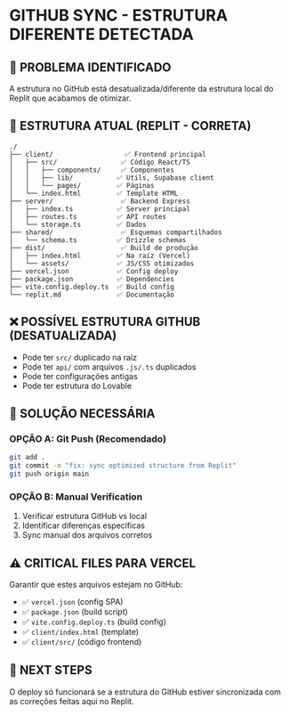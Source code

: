 # GITHUB SYNC - ESTRUTURA DIFERENTE DETECTADA

## 🚨 PROBLEMA IDENTIFICADO

A estrutura no GitHub está desatualizada/diferente da estrutura local do Replit que acabamos de otimizar.

## 📂 ESTRUTURA ATUAL (REPLIT - CORRETA)

```
./
├── client/                  ✅ Frontend principal
│   ├── src/                ✅ Código React/TS
│   │   ├── components/     ✅ Componentes
│   │   ├── lib/           ✅ Utils, Supabase client
│   │   └── pages/         ✅ Páginas
│   └── index.html         ✅ Template HTML
├── server/                 ✅ Backend Express
│   ├── index.ts           ✅ Server principal
│   ├── routes.ts          ✅ API routes
│   └── storage.ts         ✅ Dados
├── shared/                 ✅ Esquemas compartilhados
│   └── schema.ts          ✅ Drizzle schemas
├── dist/                   ✅ Build de produção
│   ├── index.html         ✅ Na raiz (Vercel)
│   └── assets/            ✅ JS/CSS otimizados
├── vercel.json            ✅ Config deploy
├── package.json           ✅ Dependencies
├── vite.config.deploy.ts  ✅ Build config
└── replit.md              ✅ Documentação
```

## ❌ POSSÍVEL ESTRUTURA GITHUB (DESATUALIZADA)

- Pode ter `src/` duplicado na raiz
- Pode ter `api/` com arquivos `.js/.ts` duplicados  
- Pode ter configurações antigas
- Pode ter estrutura do Lovable

## 🔧 SOLUÇÃO NECESSÁRIA

### OPÇÃO A: Git Push (Recomendado)
```bash
git add .
git commit -m "fix: sync optimized structure from Replit"  
git push origin main
```

### OPÇÃO B: Manual Verification
1. Verificar estrutura GitHub vs local
2. Identificar diferenças específicas
3. Sync manual dos arquivos corretos

## ⚠️ CRITICAL FILES PARA VERCEL

Garantir que estes arquivos estejam no GitHub:
- ✅ `vercel.json` (config SPA)
- ✅ `package.json` (build script)
- ✅ `vite.config.deploy.ts` (build config)
- ✅ `client/index.html` (template)
- ✅ `client/src/` (código frontend)

## 🎯 NEXT STEPS

O deploy só funcionará se a estrutura do GitHub estiver sincronizada com as correções feitas aqui no Replit.